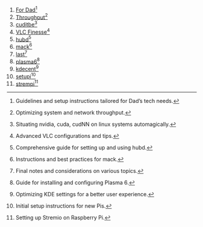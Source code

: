 <!-- https://ryanraposo.github.io/guides/ -->

1. [For Dad](/markdown/fordad.md)[^1]
2. [Throughput](/markdown/throughput.md)[^2]
3. [cuditbe](/markdown/cuditbe.md)[^3]
4. [VLC Finesse](/markdown/vlc-finesse.md)[^4]
5. [hubd](/markdown/hubd.md)[^5]
6. [mack](/markdown/mack.md)[^6]
7. [last](/markdown/last.md)[^7]
8. [plasma6](/markdown/plasma6.md)[^8]
9. [kdecent](/markdown/kdecent.md)[^9]
10. [setupi](/markdown/setupi.md)[^10]
11. [strempi](/markdown/strempi.md)[^11]

[^1]: Guidelines and setup instructions tailored for Dad’s tech needs.
[^2]: Optimizing system and network throughput.
[^3]: Situating nvidia, cuda, cudNN on linux systems automagically.
[^4]: Advanced VLC configurations and tips.
[^5]: Comprehensive guide for setting up and using hubd.
[^6]: Instructions and best practices for mack.
[^7]: Final notes and considerations on various topics.
[^8]: Guide for installing and configuring Plasma 6.
[^9]: Optimizing KDE settings for a better user experience.
[^10]: Initial setup instructions for new Pis.
[^11]: Setting up Stremio on Raspberry Pi.

<link rel="stylesheet" href="/_includes/scroll.css">
<script src="/_includes/scroll.js"></script>

